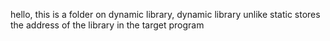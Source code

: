 hello, this is a folder on dynamic library,
dynamic library unlike static stores the address of the library in the target program
